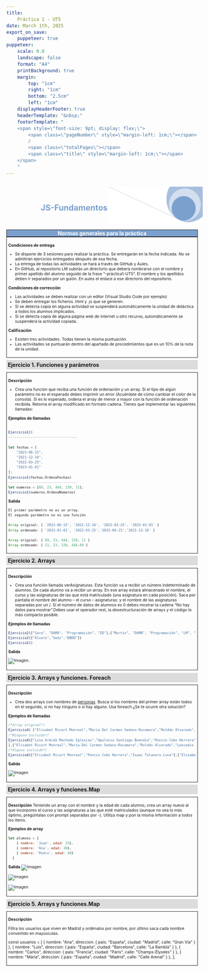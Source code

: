 ```yaml
---
title: 
    Práctica 1 - UT5
date: March 1th, 2025
export_on_save:
    puppeteer: true
puppeteer:
    scale: 0.8
    landscape: false
    format: "A4"
    printBackground: true
    margin:
        top: "1cm"
        right: "1cm"
        bottom: "2.5cm"
        left: "1cm"
    displayHeaderFooter: true
    headerTemplate: "&nbsp;"
    footerTemplate: "
    <span style=\"font-size: 9pt; display: flex;\">
        <span class=\"pageNumber\" style=\"margin-left: 1cm;\"></span>
        /
        <span class=\"totalPages\"></span>
        <span class=\"title\" style=\"margin-left: 1cm;\"></span>
    </span>
    "
---
```


<!--A incluir al principio de la práctica-->
<div>
    <div style="display: flex; padding: 10pt; width: 100%; justify-content: flex-end;align-items: center">
            <div >
                <h2 style="color:#7ba0cd">JS-Fundamentos</h2>
            </div>
            <img height="100" src="img/Fondo.png" />
        </div>
    <div style="display: flex; background-color: #7ba0cd; justify-content: space-between; border-style: solid; border-width: thin;">
        <div style="text-align: center; color:white;font-weight:bold;width:100%">
            Normas generales para la práctica
        </div>
    </div>
  
</div>

<div style="font-size: 75%; border-style: solid; border-width: thin; padding: 3pt;">

**Condiciones de entrega**

* Se dispone de 3 sesiones para realizar la práctica. Se entregarán en la fecha indicada. No se admitirán ejercicios entregados  después de esa fecha.
* La entrega de todas las actividades se hará a través de GitHub y Aules. 
* En GitHub, al repositorio LM subirás un directorio que deberá nombrarse con el nombre y primer apellido del alumno seguido de la frase “-práctica1-UT5”. El nombre y los apellidos deben ir separados por un guión. En aules el enlace a ese directorio del repositorio.

**Condiciones de corrección**

* Las actividades se deben realizar con un editor (Visual Studio Code por ejemplo)
* Se deben entregar los ficheros .html y .js que se generen.
* Si se detecta copia en alguna actividad se suspenderá automáticamente la unidad de didáctica a todos los alumnos implicados.
* Si se detecta copia de alguna página web de internet u otro recurso, automáticamente se suspenderá la actividad copiada.

**Calificación**

* Existen tres actividades. Todas tienen la misma puntuación.
* Las actividades se puntuarán dentro del apartado de procedimientos que es un 10% de la nota de la unidad. 
  
</div>

<div style="padding: 3pt; font-weight: bold; background-color: gainsboro; margin: 5pt 0pt 5pt 0pt;">
Ejercicio 1. Funciones y parámetros
</div>
<div style="font-size: 75%; border-style: solid; border-width: thin; padding: 3pt;">

**Descripción**

* Crea una función que reciba una función de ordenación y un array. Si el tipo de algún parámetro no es el esperado debes imprimir un error (Acuérdate de cómo cambiar el color de la consola). Si es lo esperado, ordena el array de menor a mayor con la función de ordenación recibida. Retorna el array modificado en formato cadena. Tienes que implementar las siguientes llamadas:


**Ejemplos de llamadas**

```js

Ejercicio1()
----------------------------------

let fechas = [
    "2023-06-15",
    "2021-12-10",
    "2022-03-25",
    "2023-01-01"
];
Ejercicio1(fechas,OrdenaFechas)
----------------------------------
let numeros = [89, 23, 444, 150, 11];
Ejercicio1(numeros,OrdenaNumeros)

```
  
**Salida**

```js
El primer parámetro no es un array.
El segundo parámetro no es una función

Array original: [ '2023-06-15', '2021-12-10', '2022-03-25', '2023-01-01' ]
Array ordenado: [ '2023-01-01', '2022-03-25','2023-06-15','2021-12-10' ]

Array original: [ 89, 23, 444, 150, 11 ]
Array ordenado: [ 11, 23, 150, 444,89 ]

```


</div>

<div style="padding: 3pt; font-weight: bold; background-color: gainsboro; margin: 5pt 0pt 5pt 0pt;">
    Ejercicio 2. Arrays
</div>
<div style="font-size: 75%; border-style: solid; border-width: thin; padding: 3pt;">

**Descripción**

* Crea una función llamada verAsignaturas. Esta función va a recibir un número indeterminado de alumnos. De cada alumno va a recibir un array. En ese array estará almacenado el nombre, el curso y las asignaturas de las que está matriculado (una asignatura en cada posición). Saca por pantalla el nombre del alumno – el curso – asignaturas:  y el nombre de las asignaturas separadas por un /. Si el número de datos de alumnos es 0 debes mostrar la cadena “No hay datos para mostrar”.Debes usar el operador rest, la desestructuración de arrays y  el código lo más compacto posible.

**Ejemplos de llamadas** 

```js
Ejercicio2(["Sara", "DAMA", "Programación", "ED"],["Martín", "DAMB", "Programación", "LM", "ED", "BBDD", "FOL", "SI"],["Emma", "ASIR","ISO","BBDD","LM"])
Ejercicio2(["Álvaro","Semi","BBDD"])
Ejercicio2()
```

**Salida**

![Imagen](img/ejercicio2-pr%C3%A1ctica1-ut5.png). 

</div>

<div style="padding: 3pt; font-weight: bold; background-color: gainsboro; margin: 5pt 0pt 5pt 0pt;">
    Ejercicio 3. Arrays y funciones. Foreach
</div>
<div style="font-size: 75%; border-style: solid; border-width: thin; padding: 3pt;">

**Descripción**

* Crea dos arrays con nombres de [personas](https://fossbytes.com/tools/random-name-generator). Busca si los nombres del primer array están todos en el segundo, si no hay ninguno o si hay alguno. Usa foreach.¿Se te ocurre otra solución? 
   
**Ejemplos de llamadas** 

```js
/*Array original*/
Ejercicio4( ["Elisabet Ricart Monreal","María Del Carmen Sedano-Rocamora","Roldán Alvarado","Leocadio de Pera","Isaac Talavera Luna"], ["Elisabet Ricart Monreal","María Del Carmen Sedano-Rocamora","Roldán Alvarado","Leocadio de Pera","Isaac Talavera Luna"])
/*Ninguno incluído*/
Ejercicio4(["Lina Armida Machado Iglesias","Apolonia Santiago Buendía","Poncio Cobo Herrera","Rafaela Seco Cañas","Fulgencio Alarcón Lloret"
],["Elisabet Ricart Monreal","María Del Carmen Sedano-Rocamora","Roldán Alvarado","Leocadio de Pera","Isaac Talavera Luna"])
/*Alguno incluido*/
Ejercicio4(["Elisabet Ricart Monreal","Poncio Cobo Herrera","Isaac Talavera Luna"],["Elisabet Ricart Monreal","María Del Carmen Sedano-Rocamora","Roldán Alvarado","Leocadio de Pera","Isaac Talavera Luna"])
```

**Salida**

![Imagen](img/ejercicio3-práctica1-ut5.png)

</div>

<div style="padding: 3pt; font-weight: bold; background-color: gainsboro; margin: 5pt 0pt 5pt 0pt;">
    Ejercicio 4. Arrays y funciones.Map
</div>
<div style="font-size: 75%; border-style: solid; border-width: thin; padding: 3pt;">

**Descripción**
Teniendo un array con el nombre y la edad de cada alumno, crea un array nuevo al que incorpores el curso y las asignaturas a las que esté matriculados (aunque no sea lo más óptimo, pregúntalas con prompt separadas por -). Utiliza map y pon la misma información a todos los items.


**Ejemplos de array** 
```js
let alumnos = [
    { nombre: 'Juan', edad: 25},
    { nombre: 'Ana', edad: 30},
    { nombre: 'Pedro', edad: 40}
  ]
  ```

**Salida**
![Imagen](img/ejercicio4-práctica1-ut5-1.png)

![Imagen](img/ejercicio4-práctica1-ut5-2.png)

![Imagen](img/ejercicio4-práctica1-ut5-3.png)



</div>

<div style="padding: 3pt; font-weight: bold; background-color: gainsboro; margin: 5pt 0pt 5pt 0pt;">
    Ejercicio 5. Arrays y funciones.Map
</div>
<div style="font-size: 75%; border-style: solid; border-width: thin; padding: 3pt;">

**Descripción**

Filtra los usuarios que viven en Madrid y ordénalos por nombre, por último saca cada nombre convertido en mayúsculas.

const usuarios = [
  { nombre: "Ana", direccion: { pais: "España", ciudad: "Madrid", calle: "Gran Vía" } },
  { nombre: "Luis", direccion: { pais: "España", ciudad: "Barcelona", calle: "La Rambla" } },
  { nombre: "Carlos", direccion: { pais: "Francia", ciudad: "Paris", calle: "Champs-Élysées" } },
  { nombre: "María", direccion: { pais: "España", ciudad: "Madrid", calle: "Calle Arenal" } },
];

